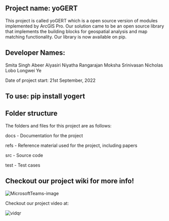 ## Project name: yoGERT

This project is called yoGERT which is a open source version of modules implemented by ArcGIS Pro. Our solution came to be an open source library that implements the building blocks for geospatial analysis and map matching functionality. Our library is now available on pip. 

## Developer Names: 
Smita Singh
Abeer Alyasiri
Niyatha Rangarajan
Moksha Srinivasan
Nicholas Lobo
Longwei Ye

Date of project start: 21st September, 2022

## To use: pip install yogert 


## Folder structure

The folders and files for this project are as follows:

docs - Documentation for the project

refs - Reference material used for the project, including papers

src - Source code

test - Test cases

## Checkout our project wiki for more info!

![MicrosoftTeams-image](https://user-images.githubusercontent.com/59780995/230816032-742e24ba-f757-47a7-a367-eeb4a20e8a44.png)

Checkout our project video at:

![vidqr](https://user-images.githubusercontent.com/59780995/230816029-558f6400-c813-4206-b5c5-1b4eee2b9ebe.png)

